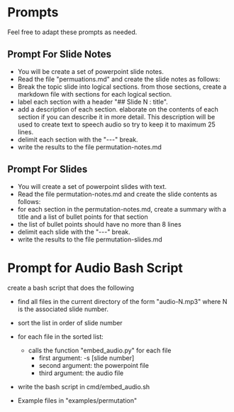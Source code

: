 # Prompts

Feel free to adapt these prompts as needed. 

## Prompt For Slide Notes
- You will be create a set of powerpoint slide notes. 
- Read the file "permuations.md" and create the slide notes as follows:
- Break the topic slide into logical sections. from those sections, create a markdown file with sections for each logical section. 
- label each section with a header "## Slide N : title". 
- add a description of each section. elaborate on the contents of each section if you can describe it in more detail. This description will be used to create text to speech audio so try to keep it to maximum 25 lines.
- delimit each section with the "---" break.
- write the results to the file permutation-notes.md

## Prompt For Slides

- You will create a set of powerpoint slides with text.
- Read the file permutation-notes.md and create the slide contents as follows:
- for each section in the permutation-notes.md, create a summary with a title and a list of bullet points for that section
- the list of bullet points should have no more than 8 lines
- delimit each slide with the "---" break.
- write the results to the file permutation-slides.md

# Prompt for Audio Bash Script
create a bash script that does the following
- find all files in the current directory of the form "audio-N.mp3" where N is the associated slide number. 
- sort the list in order of slide number
- for each file in the sorted list:
  - calls the function "embed_audio.py" for each file
    - first argument: -s [slide number]
    - second argument: the powerpoint file 
    - third argument: the audio file
- write the bash script in cmd/embed_audio.sh

- Example files in "examples/permutation"

